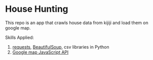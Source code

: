 # House Hunting
This repo is an app that crawls house data from kijiji and load them on google map.<br />

Skills Applied:
1. [requests](https://requests.readthedocs.io/en/v2.0.0/), [BeautifulSoup](https://www.crummy.com/software/BeautifulSoup/bs4/doc/), csv libraries in Python
2. [Google map JavaScript API](https://developers.google.com/maps/documentation/javascript/tutorial)
